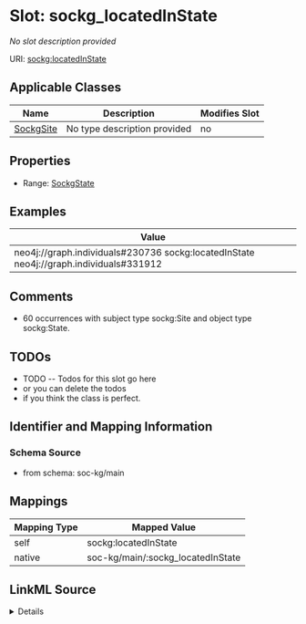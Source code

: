 

# Slot: sockg_locatedInState


_No slot description provided_





URI: [sockg:locatedInState](http://www.semanticweb.org/sockg/ontologies/2024/0/soil-carbon-ontology/locatedInState)



<!-- no inheritance hierarchy -->





## Applicable Classes

| Name | Description | Modifies Slot |
| --- | --- | --- |
| [SockgSite](../classes/SockgSite.md) | No type description provided |  no  |







## Properties

* Range: [SockgState](../classes/SockgState.md)






## Examples

| Value |
| --- |
| neo4j://graph.individuals#230736 sockg:locatedInState neo4j://graph.individuals#331912 |

## Comments

* 60 occurrences with subject type sockg:Site and object type sockg:State.

## TODOs

* TODO -- Todos for this slot go here
* or you can delete the todos
* if you think the class is perfect.

## Identifier and Mapping Information







### Schema Source


* from schema: soc-kg/main




## Mappings

| Mapping Type | Mapped Value |
| ---  | ---  |
| self | sockg:locatedInState |
| native | soc-kg/main/:sockg_locatedInState |




## LinkML Source

<details>
```yaml
name: sockg_locatedInState
description: No slot description provided
todos:
- TODO -- Todos for this slot go here
- or you can delete the todos
- if you think the class is perfect.
comments:
- 60 occurrences with subject type sockg:Site and object type sockg:State.
examples:
- value: neo4j://graph.individuals#230736 sockg:locatedInState neo4j://graph.individuals#331912
from_schema: soc-kg/main
rank: 1000
slot_uri: sockg:locatedInState
alias: sockg_locatedInState
domain_of:
- sockg_Site
range: sockg_State

```
</details>